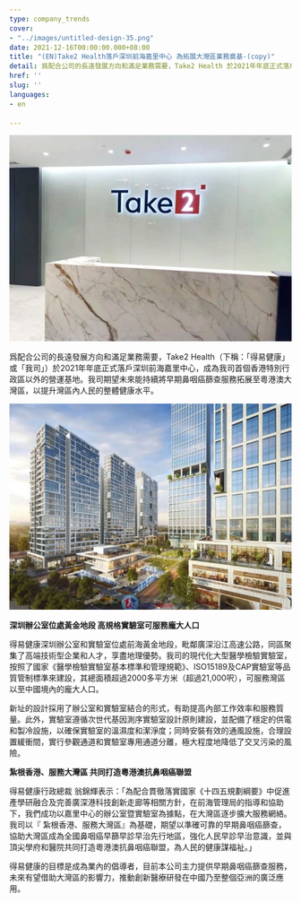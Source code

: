```yaml
---
type: company_trends
cover:
- "../images/untitled-design-35.png"
date: 2021-12-16T00:00:00.000+08:00
title: "(EN)Take2 Health落戶深圳前海嘉里中心 為拓展大灣區業務奠基-(copy)"
detail: 爲配合公司的長遠發展方向和滿足業務需要，Take2 Health 於2021年年底正式落戶深圳前海嘉里中心，成為我司首個香港特別行政區以外的營運基地。我司期望未來能持續將早期鼻咽癌篩查服務拓展至粵港澳大灣區，以提升灣區內人民的整體健康水平。
href: ''
slug: ''
languages:
- en

---
```

![](../images/2.jpg)

爲配合公司的長遠發展方向和滿足業務需要，Take2 Health（下稱：「得易健康」或「我司」）於2021年年底正式落戶深圳前海嘉里中心，成為我司首個香港特別行政區以外的營運基地。我司期望未來能持續將早期鼻咽癌篩查服務拓展至粵港澳大灣區，以提升灣區內人民的整體健康水平。

![](../images/1.jpg)

**深圳辦公室位處黃金地段 高規格實驗室可服務龐大人口**

得易健康深圳辦公室和實驗室位處前海黃金地段，毗鄰廣深沿江高速公路，同區聚集了高端技術型企業和人才，享盡地理優勢。我司的現代化大型醫學檢驗實驗室，按照了國家《醫學檢驗實驗室基本標準和管理規範》、ISO15189及CAP實驗室等品質管制標準來建設，其總面積超過2000多平方米（超過21,000呎），可服務灣區以至中國境內的龐大人口。

新址的設計採用了辦公室和實驗室結合的形式，有助提高內部工作效率和服務質量。此外，實驗室遵循次世代基因測序實驗室設計原則建設，並配備了穩定的供電和製冷設施，以確保實驗室的溫濕度和潔淨度；同時安裝有效的通風設施，合理設置緩衝間，實行參觀通道和實驗室專用通道分離，極大程度地降低了交叉污染的風險。

**紮根香港、服務大灣區 共同打造粵港澳抗鼻咽癌聯盟**

得易健康行政總裁 翁錦輝表示：「為配合貫徹落實國家《十四五規劃綱要》中促進產學研融合及完善廣深港科技創新走廊等相關方針，在前海管理局的指導和協助下，我們成功以嘉里中心的辦公室暨實驗室為據點，在大灣區逐步擴大服務網絡。我司以『 紮根香港、服務大灣區』為基礎，期望以準確可靠的早期鼻咽癌篩查，協助大灣區成為全國鼻咽癌早篩早診早治先行地區，強化人民早診早治意識，並與頂尖學府和醫院共同打造粵港澳抗鼻咽癌聯盟，為人民的健康謀福祉。」

得易健康的目標是成為業內的倡導者，目前本公司主力提供早期鼻咽癌篩查服務，未來有望借助大灣區的影響力，推動創新醫療研發在中國乃至整個亞洲的廣泛應用。